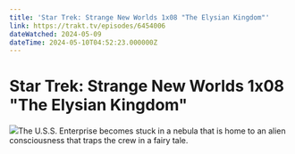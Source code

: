 ```yaml
---
title: 'Star Trek: Strange New Worlds 1x08 "The Elysian Kingdom"'
link: https://trakt.tv/episodes/6454006
dateWatched: 2024-05-09
dateTime: 2024-05-10T04:52:23.000000Z
---
```

# Star Trek: Strange New Worlds 1x08 "The Elysian Kingdom"

![](https://walter.trakt.tv/images/episodes/006/454/006/screenshots/thumb/ae6a2e0da0.jpg)The U.S.S. Enterprise becomes stuck in a nebula that is home to an alien consciousness that traps the crew in a fairy tale.